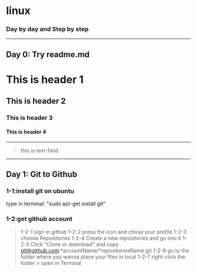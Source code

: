 # linux
### Day by day and Step by step
---
## Day 0: Try readme.md
# This is header 1
## This is header 2
### This is header 3
#### This is header 4
---
> this is text-field
---
## Day 1: Git to Github ##
### 1-1:install git on ubuntu
type in terminal: "sudo apt-get install git"
### 1-2:get github account 
> 1-2-1 sign in github 
> 1-2-2 press the icon and chose your profile
> 1-2-3 choose Repositories 
> 1-2-4 Create a new repositories and go into it
> 1-2-5 Click "Clone or download" and copy git@github.com:*accountName/*repositoriesName.git
> 1-2-6 go to the folder where you wanna place your files in local
> 1-2-7 right-click the folder > open in Terminal

